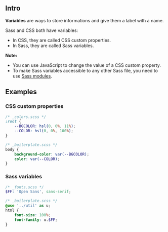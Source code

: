 ## Intro
**Variables** are ways to store informations and give them a label with a name.

Sass and CSS both have variables:
- In CSS, they are called CSS custom properties.
- In Sass, they are called Sass variables.

**Note:** 
- You can use JavaScript to change the value of a CSS custom property.
- To make Sass variables accessible to any other Sass file, you need to use [Sass modules](https://sass-lang.com/guide#topic-5).

## Examples
### CSS custom properties
```css
/* _colors.scss */
:root {
    --BGCOLOR: hsl(0, 0%, 11%);
    --COLOR: hsl(0, 0%, 100%);
}

/* _boilerplate.scss */
body {
    background-color: var(--BGCOLOR);
    color: var(--COLOR);
}
```

### Sass variables
```scss
/* _fonts.scss */
$FF: 'Open Sans', sans-serif;

/* _boilerplate.scss */
@use '../util' as u;
html {
    font-size: 100%;
    font-family: u.$FF;
}
```
